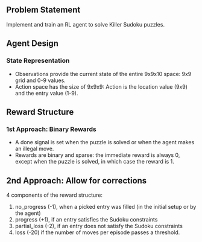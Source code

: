 ## Problem Statement

Implement and train an RL agent to solve Killer Sudoku puzzles. 

## Agent Design

### State Representation

* Observations provide the current state of the entire 9x9x10 space: 9x9 grid and 0-9 values.
* Action space has the size of 9x9x9: Action is the location value (9x9) and the entry value (1-9).

## Reward Structure

### 1st Approach: Binary Rewards

* A done signal is set when the puzzle is solved or when the agent makes an illegal move.
* Rewards are binary and sparse: the immediate reward is always 0, except when the puzzle is solved, in which case the reward is 1.

## 2nd Approach: Allow for corrections

4 components of the reward structure:

1. no_progress (-1), when a picked entry was filled (in the initial setup or by the agent)
2. progress (+1), if an entry satisfies the Sudoku constraints
3. partial_loss (-2), if an entry does not satisfy the Sudoku constraints
4. loss (-20) if the number of moves per episode passes a threshold.